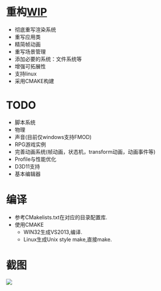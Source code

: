 # 重构[WIP](https://github.com/wubugui/WIP)

-  彻底重写渲染系统
-  重写应用类
-  精简帧动画
-  重写场景管理
-  添加必要的系统：文件系统等
-  增强可拓展性
-  支持linux
-  采用CMAKE构建

# TODO

-  脚本系统
-  物理
-  声音(目前仅windows支持FMOD)
-  RPG游戏实例
-  完善动画系统(帧动画，状态机，transform动画，动画事件等)
-  Profile与性能优化
-  D3D11支持
-  基本编辑器


# 编译

-  参考CMakelists.txt在对应的目录配置库.
-  使用CMAKE
   -  WIN32生成VS2013,编译.
   -  Linux生成Unix style make,直接make.

   
# 截图

![](https://github.com/wubugui/WIP/blob/master/pic/1%20(1).png)
